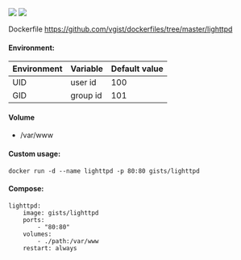 ![](https://images.microbadger.com/badges/version/gists/lighttpd.svg) ![](https://images.microbadger.com/badges/image/gists/lighttpd.svg)

Dockerfile <https://github.com/vgist/dockerfiles/tree/master/lighttpd>

#### Environment:

| Environment | Variable | Default value |
|-------------|----------|---------------|
| UID         | user id  | 100           |
| GID         | group id | 101           |

#### Volume

- /var/www

#### Custom usage:

    docker run -d --name lighttpd -p 80:80 gists/lighttpd

#### Compose:

```
lighttpd:
    image: gists/lighttpd
    ports:
        - "80:80"
    volumes:
        - ./path:/var/www
    restart: always
```
